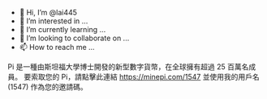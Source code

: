 - 👋 Hi, I’m @lai445
- 👀 I’m interested in ...
- 🌱 I’m currently learning ...
- 💞️ I’m looking to collaborate on ...
- 📫 How to reach me ...

<!---
lai445/lai445 is a ✨ special ✨ repository because its `README.md` (this file) appears on your GitHub profile.
You can click the Preview link to take a look at your changes.
--->
Pi 是一種由斯坦福大學博士開發的新型數字貨幣，在全球擁有超過 25 百萬名成員。 要索取您的 Pi，請點擊此連結 https://minepi.com/1547 並使用我的用戶名 (1547) 作為您的邀請碼。
